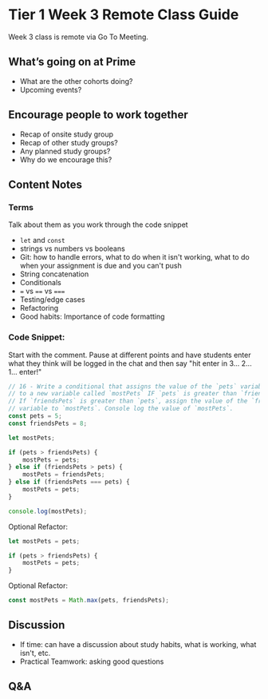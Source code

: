# Tier 1 Week 3 Remote Class Guide

Week 3 class is remote via Go To Meeting.

## What’s going on at Prime

- What are the other cohorts doing?
- Upcoming events?

## Encourage people to work together

- Recap of onsite study group
- Recap of other study groups?
- Any planned study groups? 
- Why do we encourage this?

## Content Notes

### Terms

Talk about them as you work through the code snippet

- `let` and `const`
- strings vs numbers vs booleans
- Git: how to handle errors, what to do when it isn't working, what to do when your assignment is due and you can't push
- String concatenation
- Conditionals
- `=` vs `==` vs `===`
- Testing/edge cases
- Refactoring
- Good habits: Importance of code formatting

### Code Snippet:

Start with the comment. Pause at different points and have students enter what they think will be logged in the chat and then say "hit enter in 3... 2... 1... enter!"

```JavaScript
// 16 - Write a conditional that assigns the value of the `pets` variable
// to a new variable called `mostPets` IF `pets` is greater than `friendsPets`.
// If `friendsPets` is greater than `pets`, assign the value of the `friendsPets`
// variable to `mostPets`. Console log the value of `mostPets`.
const pets = 5;
const friendsPets = 8;

let mostPets;

if (pets > friendsPets) {
    mostPets = pets;
} else if (friendsPets > pets) {
    mostPets = friendsPets;
} else if (friendsPets === pets) {
    mostPets = pets;
}

console.log(mostPets);
```

Optional Refactor:

```JavaScript
let mostPets = pets;

if (pets > friendsPets) {
    mostPets = pets;
}
```

Optional Refactor:

```JavaScript
const mostPets = Math.max(pets, friendsPets);
```

## Discussion

- If time: can have a discussion about study habits, what is working, what isn't, etc.
- Practical Teamwork: asking good questions

## Q&A
